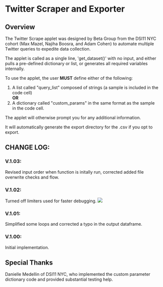 # Twitter Scraper and Exporter  
  
## Overview
The Twitter Scrape applet was designed by Beta Group from the DSI11 NYC cohort (Max Mazel, Najiha Boosra, and Adam Cohen) to automate multiple Twitter queries to expedite data collection.
  
The applet is called as a single line, 'get_dataset()' with no input, and either pulls a pre-defined dictionary or list, or generates all required variables internally.
  
To use the applet, the user **MUST** define either of the following:  
  
1) A list called "query_list" composed of strings (a sample is included in the code cell)  
**OR**  
2) A dictionary called "custom_params" in the same format as the sample in the code cell.  
  
The applet will otherwise prompt you for any additional information.  
  
It will automatically generate the export directory for the .csv if you opt to export.

## CHANGE LOG:
### V.1.03:
Revised input order when function is initally run, corrected added file overwrite checks and flow. 

### V.1.02:
Turned off limiters used for faster debugging.
![](https://media.giphy.com/media/hokMyu1PAKfJK/giphy.gif)

### V.1.01:  
Simplified some loops and corrected a typo in the output dataframe.  
  
### V.1.00:
Initial implementation.  
  
## Special Thanks
Danielle Medellin of DSI11 NYC, who implemented the custom parameter dictionary code and provided substantial testing help.
